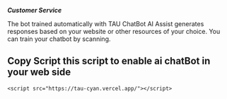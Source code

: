 _**Customer Service**_

The bot trained automatically with TAU ChatBot AI Assist generates responses based on your website or other resources of your choice. You can train your chatbot by scanning.

## Copy Script this script to enable ai chatBot in your web side 

    <script src="https://tau-cyan.vercel.app/"></script>
